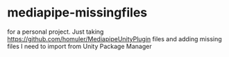 # mediapipe-missingfiles

for a personal project. Just taking https://github.com/homuler/MediapipeUnityPlugin files and adding missing files I need to import from Unity Package Manager
